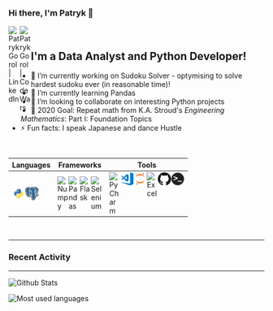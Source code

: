### Hi there, I'm Patryk 👋

[<img align="left" alt="PatrykGorol | LinkedIn" width="22px" src="https://cdn.jsdelivr.net/npm/simple-icons@v3/icons/linkedin.svg" />][linkedin]
[<img align="left" alt="PatrykGorol | CodeWars" width="22px" src="https://www.codewars.com/assets/logos/logo-glyph-36-red-583450fbf586726c570cfd610c94b8f631abfd89d5c4996b4c821a770ca498f9.png" />][codewars]

<br />

## I'm a Data Analyst and Python Developer!

- 🔭 I’m currently working on Sudoku Solver - optymising to solve hardest sudoku ever (in reasonable time)!
- 🌱 I’m currently learning Pandas 
- 👯 I’m looking to collaborate on interesting Python projects
- 🥅 2020 Goal: Repeat math from K.A. Stroud's *Engineering Mathematics*: Part I: Foundation Topics
- ⚡ Fun facts: I speak Japanese and dance Hustle

<br/>

| **Languages** | **Frameworks** | **Tools** |
| --- | --- | --- |
| <img align="left" alt="Python" width="26px" src="https://raw.githubusercontent.com/github/explore/80688e429a7d4ef2fca1e82350fe8e3517d3494d/topics/python/python.png" /> <img align="left" alt="PostgreSQL" width="26px" src="https://raw.githubusercontent.com/github/explore/80688e429a7d4ef2fca1e82350fe8e3517d3494d/topics/postgresql/postgresql.png" /> | <img align="left" alt="Numpy" width="22px" src="https://cdn.jsdelivr.net/npm/simple-icons@v3/icons/numpy.svg" /> <img align="left" alt="Pandas" width="22px" src="https://cdn.jsdelivr.net/npm/simple-icons@v3/icons/pandas.svg" /> <img align="left" alt="Flask" width="22px" src="https://cdn.jsdelivr.net/npm/simple-icons@v3/icons/flask.svg" /> <img align="left" alt="Selenium" width="22px" src="https://selenium-python.readthedocs.io/_static/logo.png" /> | <img align="left" alt="PyCharm" width="22px" src="https://cdn.jsdelivr.net/npm/simple-icons@v3/icons/pycharm.svg" /> <img align="left" alt="Visual Studio Code" width="26px" src="https://raw.githubusercontent.com/github/explore/80688e429a7d4ef2fca1e82350fe8e3517d3494d/topics/visual-studio-code/visual-studio-code.png" /> <img align="left" alt="Jupyter Notebook" width="26px" src="https://raw.githubusercontent.com/github/explore/80688e429a7d4ef2fca1e82350fe8e3517d3494d/topics/jupyter-notebook/jupyter-notebook.png" /> <img align="left" alt="Excel" width="22px" src="https://cdn.jsdelivr.net/npm/simple-icons@v3/icons/microsoftexcel.svg" /> <img align="left" alt="GitHub" width="26px" src="https://raw.githubusercontent.com/github/explore/78df643247d429f6cc873026c0622819ad797942/topics/github/github.png" /> <img align="left" alt="Terminal" width="26px" src="https://raw.githubusercontent.com/github/explore/80688e429a7d4ef2fca1e82350fe8e3517d3494d/topics/terminal/terminal.png" /> |

<br/>

---

### Recent Activity
<!--START_SECTION:activity-->

---

<div>
<!-- :zap: Github Stats -->
<img align="left" alt="Github Stats" src="https://github-readme-stats.patrykgorol.vercel.app//api?username=patrykgorol&show_icons=true&hide_border=true&count_private=true" />
</p>

<br/>

<p>
<!-- :zap: Top Languages -->
<img align="left" alt="Most used languages" src="https://github-readme-stats.patrykgorol.vercel.app/api/top-langs?username=patrykgorol&layout=compact" />
</p>

[linkedin]: https://www.linkedin.com/in/patrykgorol/
[codewars]: https://www.codewars.com/users/PatrykGorol